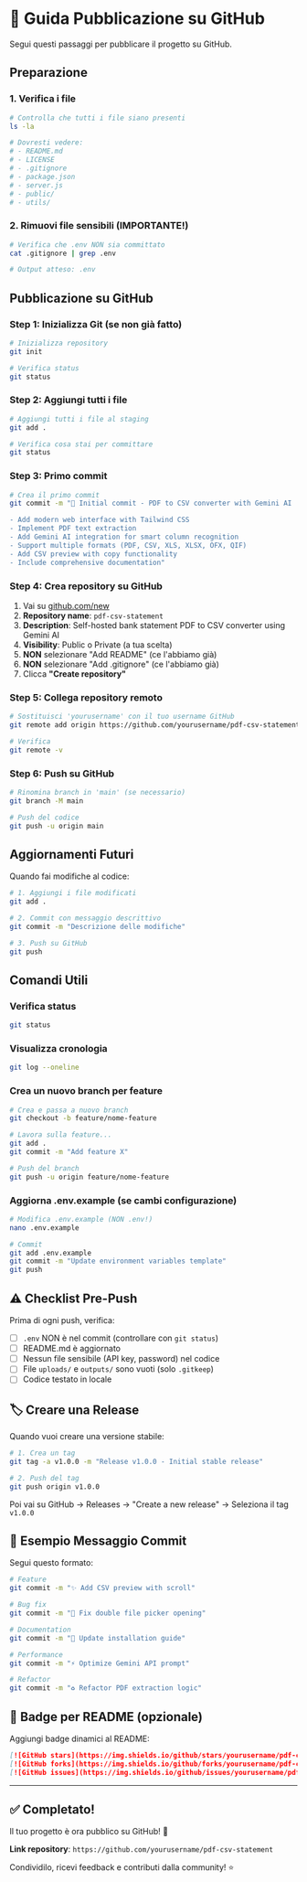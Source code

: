 # 🚀 Guida Pubblicazione su GitHub

Segui questi passaggi per pubblicare il progetto su GitHub.

## Preparazione

### 1. Verifica i file

```bash
# Controlla che tutti i file siano presenti
ls -la

# Dovresti vedere:
# - README.md
# - LICENSE
# - .gitignore
# - package.json
# - server.js
# - public/
# - utils/
```

### 2. Rimuovi file sensibili (IMPORTANTE!)

```bash
# Verifica che .env NON sia committato
cat .gitignore | grep .env

# Output atteso: .env
```

## Pubblicazione su GitHub

### Step 1: Inizializza Git (se non già fatto)

```bash
# Inizializza repository
git init

# Verifica status
git status
```

### Step 2: Aggiungi tutti i file

```bash
# Aggiungi tutti i file al staging
git add .

# Verifica cosa stai per committare
git status
```

### Step 3: Primo commit

```bash
# Crea il primo commit
git commit -m "🎉 Initial commit - PDF to CSV converter with Gemini AI

- Add modern web interface with Tailwind CSS
- Implement PDF text extraction
- Add Gemini AI integration for smart column recognition
- Support multiple formats (PDF, CSV, XLS, XLSX, OFX, QIF)
- Add CSV preview with copy functionality
- Include comprehensive documentation"
```

### Step 4: Crea repository su GitHub

1. Vai su [github.com/new](https://github.com/new)
2. **Repository name**: `pdf-csv-statement`
3. **Description**: Self-hosted bank statement PDF to CSV converter using Gemini AI
4. **Visibility**: Public o Private (a tua scelta)
5. **NON** selezionare "Add README" (ce l'abbiamo già)
6. **NON** selezionare "Add .gitignore" (ce l'abbiamo già)
7. Clicca **"Create repository"**

### Step 5: Collega repository remoto

```bash
# Sostituisci 'yourusername' con il tuo username GitHub
git remote add origin https://github.com/yourusername/pdf-csv-statement.git

# Verifica
git remote -v
```

### Step 6: Push su GitHub

```bash
# Rinomina branch in 'main' (se necessario)
git branch -M main

# Push del codice
git push -u origin main
```

## Aggiornamenti Futuri

Quando fai modifiche al codice:

```bash
# 1. Aggiungi i file modificati
git add .

# 2. Commit con messaggio descrittivo
git commit -m "Descrizione delle modifiche"

# 3. Push su GitHub
git push
```

## Comandi Utili

### Verifica status

```bash
git status
```

### Visualizza cronologia

```bash
git log --oneline
```

### Crea un nuovo branch per feature

```bash
# Crea e passa a nuovo branch
git checkout -b feature/nome-feature

# Lavora sulla feature...
git add .
git commit -m "Add feature X"

# Push del branch
git push -u origin feature/nome-feature
```

### Aggiorna .env.example (se cambi configurazione)

```bash
# Modifica .env.example (NON .env!)
nano .env.example

# Commit
git add .env.example
git commit -m "Update environment variables template"
git push
```

## ⚠️ Checklist Pre-Push

Prima di ogni push, verifica:

- [ ] `.env` NON è nel commit (controllare con `git status`)
- [ ] README.md è aggiornato
- [ ] Nessun file sensibile (API key, password) nel codice
- [ ] File `uploads/` e `outputs/` sono vuoti (solo `.gitkeep`)
- [ ] Codice testato in locale

## 🏷️ Creare una Release

Quando vuoi creare una versione stabile:

```bash
# 1. Crea un tag
git tag -a v1.0.0 -m "Release v1.0.0 - Initial stable release"

# 2. Push del tag
git push origin v1.0.0
```

Poi vai su GitHub → Releases → "Create a new release" → Seleziona il tag `v1.0.0`

## 📝 Esempio Messaggio Commit

Segui questo formato:

```bash
# Feature
git commit -m "✨ Add CSV preview with scroll"

# Bug fix
git commit -m "🐛 Fix double file picker opening"

# Documentation
git commit -m "📝 Update installation guide"

# Performance
git commit -m "⚡ Optimize Gemini API prompt"

# Refactor
git commit -m "♻️ Refactor PDF extraction logic"
```

## 🎯 Badge per README (opzionale)

Aggiungi badge dinamici al README:

```markdown
[![GitHub stars](https://img.shields.io/github/stars/yourusername/pdf-csv-statement?style=social)](https://github.com/yourusername/pdf-csv-statement/stargazers)
[![GitHub forks](https://img.shields.io/github/forks/yourusername/pdf-csv-statement?style=social)](https://github.com/yourusername/pdf-csv-statement/network/members)
[![GitHub issues](https://img.shields.io/github/issues/yourusername/pdf-csv-statement)](https://github.com/yourusername/pdf-csv-statement/issues)
```

---

## ✅ Completato!

Il tuo progetto è ora pubblico su GitHub! 🎉

**Link repository**: `https://github.com/yourusername/pdf-csv-statement`

Condividilo, ricevi feedback e contributi dalla community! ⭐
